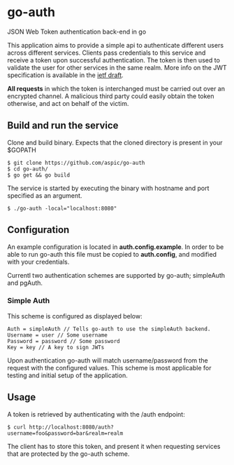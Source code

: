 # go-auth

JSON Web Token authentication back-end in go

This application aims to provide a simple api to authenticate different
users across different services. Clients pass credentials to this
service and receive a token upon successful authentication. The token is
then used to validate the user for other services in the same realm.
More info on the JWT specification is available in the [ietf
draft](http://self-issued.info/docs/draft-ietf-oauth-json-web-token.html).

**All requests** in which the token is interchanged must be carried out
over an encrypted channel. A malicious third party could easily obtain
the token otherwise, and act on behalf of the victim.

## Build and run the service

Clone and build binary. Expects that the cloned directory is present in
your $GOPATH

    $ git clone https://github.com/aspic/go-auth
    $ cd go-auth/
    $ go get && go build

The service is started by executing the binary with hostname and port
specified as an argument.

    $ ./go-auth -local="localhost:8080"

## Configuration

An example configuration is located in **auth.config.example**. In order
to be able to run go-auth this file must be copied to **auth.config**,
and modified with your credentials.

Currentl two authentication schemes are supported by go-auth;
simpleAuth and pgAuth.

### Simple Auth

This scheme is configured as displayed below:

    Auth = simpleAuth // Tells go-auth to use the simpleAuth backend.
    Username = user // Some username
    Password = password // Some password
    Key = key // A key to sign JWTs

Upon authentication go-auth will match username/password from the
request with the configured values. This scheme is most applicable for
testing and initial setup of the application.

## Usage

A token is retrieved by authenticating with the /auth endpoint:

    $ curl http://localhost:8080/auth?username=foo&password=bar&realm=realm

The client has to store this token, and present it when requesting
services that are protected by the go-auth scheme.
